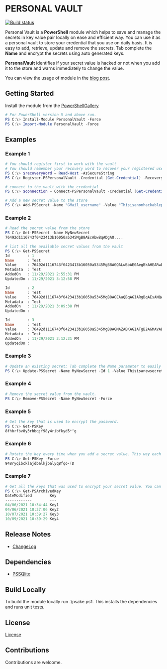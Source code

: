 # PERSONAL VAULT

[![Build status](https://dev.azure.com/harishkarthic/PersonalVault/_apis/build/status/PersonalVault-CI)](https://dev.azure.com/harishkarthic/PersonalVault/_build/latest?definitionId=21)

Personal Vault is a **PowerShell** module which helps to save and manage the secrets in key value pair locally on ease and efficient way. You can use it as a personal vault to store your credential that you use on daily basis. It is easy to add, retrieve, update and remove the secrets. Tab complete the **Name** and encrypt the secrets using auto generated keys.

**PersonalVault** identifies if your secret value is hacked or not when you add it to the store and warns immediately to change the value.

You can view the usage of module in the [blog post](https://hkarthik7.github.io/powershell/2021/10/08/PersonalVault.html).

## Getting Started

Install the module from the [PowerShellGallery](https://www.powershellgallery.com/packages/PersonalVault/2.0.0)

```powershell
# For PowerShell version 5 and above run.
PS C:\> Install-Module PersonalVault -Force
PS C:\> Import-Module PersonalVault -Force
```

## Examples

### Example 1

```powershell
# You should register first to work with the vault
# You should remember your recovery word to recover your registered username and password
PS C:\> $recoveryWord = Read-Host -AsSecureString
PS C:\> Register-PSPersonalVault -Credential (Get-Credential) -RecoveryWord $recoveryWord

# connect to the vault with the credential
PS C:\> $connection = Connect-PSPersonalVault -Credential (Get-Credential)

# Add a new secret value to the store
PS C:\> Add-PSSecret -Name "GMail_username" -Value "Thisisanonhackablepassword@2021" -Metadata "My personal gmail account."
```

### Example 2

```powershell
# Read the secret value from the store
PS C:\> Get-PSSecret -Name MyNewSecret
76492d1116743f0423413b16050a5345MgB8AEcAbwBqADgAO....

# list all the available secret values from the vault
PS C:\> Get-PSSecret
Id        : 1
Name      : Test
Value     : 76492d1116743f0423413b16050a5345MgB8AGQALwBoAE0AegBkAHEARwBDADEAOQByADcAdgB4AEEALwBZAE4AawA4AHcAPQA9AH...
Metadata  : Test
AddedOn   : 11/29/2021 2:55:31 PM
UpdatedOn : 11/29/2021 3:12:58 PM

Id        : 2
Name      : Test
Value     : 76492d1116743f0423413b16050a5345MgB8AGEAaQBqAGIARgBqAEsANQA5AEsAVAA4AEkAaQBjAG8AMgA0ADIANAAwAFEAPQA9AHw...
Metadata  : Test
AddedOn   : 11/29/2021 3:09:38 PM
UpdatedOn :

Id        : 3
Name      : Test
Value     : 76492d1116743f0423413b16050a5345MgB8AGMAZABKAGIATgB2AGMAVABkAEEAawBUAGUAMQBPAGcAYgA4AHYAbQBQAEEAPQA9AHwA...
Metadata  : Test
AddedOn   : 11/29/2021 3:12:31 PM
UpdatedOn :
```

### Example 3

```powershell
# Update an existing secret; Tab complete the Name parameter to easily find the Name to update it's corresponding value.
PS C:\> Update-PSSecret -Name MyNewSecret -Id 1 -Value Thisisanewsecretpassword -Force
```

### Example 4

```powershell
# Remove the secret value from the vault.
PS C:\> Remove-PSSecret -Name MyNewSecret -Force
```

### Example 5

```powershell
# Get the key that is used to encrypt the password.
PS C:\> Get-PSKey
8fhbrfbv8y3rhbqjf98y4ribfkyd5*^g
```

### Example 6

```powershell
# Rotate the key every time when you add a secret value. This way each of your secret value will be encrypted with a new key.
PS C:\> Get-PSKey -Force
948ryqibcklajdbalkjbalyq8fqo-(D
```

### Example 7

```powershell
# Get all the keys that was used to encrypt your secret value. You can only decrypt the value using the same key.
PS C:\> Get-PSArchivedKey
DateModified        Key
------------        ---
04/06/2021 10:34:44 Key1
04/06/2021 10:37:06 Key2
10/07/2021 10:39:27 Key3
10/09/2021 10:39:29 Key4
```

## Release Notes

- [ChangeLog](https://github.com/hkarthik7/PersonalVault/blob/master/CHANGELOG.md)

## Dependencies

- [PSSQlite](https://www.powershellgallery.com/packages/PSSQLite/1.1.0)

## Build Locally

To build the module locally run .\psake.ps1. This installs the dependencies and runs unit tests.

## License

[License](https://github.com/hkarthik7/PersonalVault/blob/master/License)

## Contributions

Contributions are welcome.

